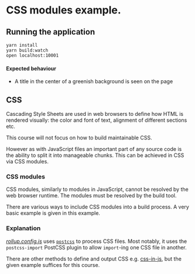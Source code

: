 # CSS modules example.

## Running the application

```
yarn install
yarn build:watch
open localhost:10001
```

#### Expected behaviour

* A title in the center of a greenish background is seen on the page

## CSS

Cascading Style Sheets are used in web browsers to define how HTML is rendered
visually: the color and font of text, alignment of different sections etc.

This course will not focus on how to build maintainable CSS.

However as with JavaScript files an important part of any source code is the
ability to split it into manageable chunks.  This can be achieved in CSS via
CSS modules.

### CSS modules

CSS modules, similarly to modules in JavaScript, cannot be resolved by the web
browser runtime. The modules must be resolved by the build tool.

There are various ways to include CSS modules into a build process. A very
basic example is given in this example.

### Explanation

[_rollup.config.js_](https://github.com/urmastalimaa/interactive-frontend-development/tree/master/lecture_1/rollup.config.js)
uses [`postcss`][postcss] to process CSS files. Most notably, it uses the
`postcss-import` PostCSS plugin to allow `import`-ing one CSS file in another.

There are other methods to define and output CSS e.g. [css-in-js][css-in-js],
but the given example suffices for this course.

[postcss]: https://github.com/postcss/postcss
[css-in-js]: https://cssinjs.org

